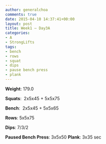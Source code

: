 ```yaml
---
author: generalchoa
comments: true
date: 2015-04-10 14:37:41+00:00
layout: post
title: Week1 – Day3A
categories:
- A
- StrongLifts
tags:
- bench
- rows
- squat
- dips
- pause bench press
- plank
---
```


**Weight**:  179.0

**Squats**:  2x5x45 + 5x5x75

**Bench**:  2x5x45 + 5x5x65

**Rows**: 5x5x75

**Dips**: 7/3/2

**Paused Bench Press**: 3x5x50
**Plank**: 3x35 sec